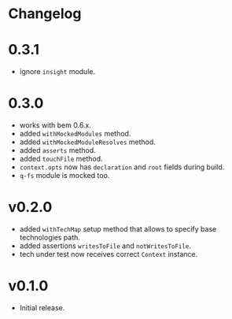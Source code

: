 # Changelog

# 0.3.1
* ignore `insight` module.

# 0.3.0

* works with bem 0.6.x.
* added `withMockedModules` method.
* added `withMockedModuleResolves` method.
* added `asserts` method.
* added `touchFile` method.
* `context.opts` now has `declaration` and `root` fields during build.
* `q-fs` module is mocked too.

# v0.2.0

* added `withTechMap` setup method that allows to specify base technologies path.
* added assertions `writesToFile` and `notWritesToFile`.
* tech under test now receives correct `Context` instance.

# v0.1.0

* Initial release.
